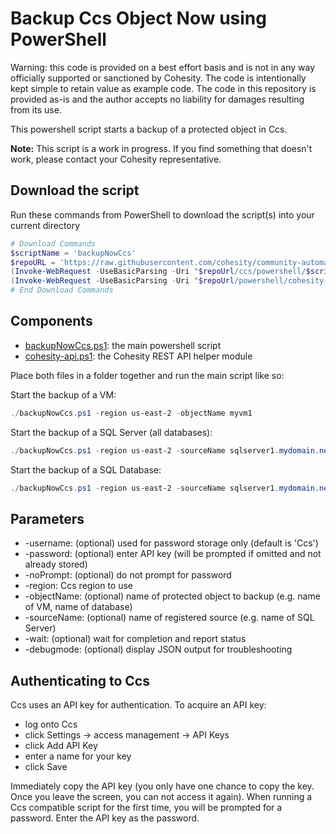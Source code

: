 # Backup Ccs Object Now using PowerShell

Warning: this code is provided on a best effort basis and is not in any way officially supported or sanctioned by Cohesity. The code is intentionally kept simple to retain value as example code. The code in this repository is provided as-is and the author accepts no liability for damages resulting from its use.

This powershell script starts a backup of a protected object in Ccs.

**Note:** This script is a work in progress. If you find something that doesn't work, please contact your Cohesity representative.

## Download the script

Run these commands from PowerShell to download the script(s) into your current directory

```powershell
# Download Commands
$scriptName = 'backupNowCcs'
$repoURL = 'https://raw.githubusercontent.com/cohesity/community-automation-samples/main'
(Invoke-WebRequest -UseBasicParsing -Uri "$repoUrl/ccs/powershell/$scriptName/$scriptName.ps1").content | Out-File "$scriptName.ps1"; (Get-Content "$scriptName.ps1") | Set-Content "$scriptName.ps1"
(Invoke-WebRequest -UseBasicParsing -Uri "$repoUrl/powershell/cohesity-api/cohesity-api.ps1").content | Out-File cohesity-api.ps1; (Get-Content cohesity-api.ps1) | Set-Content cohesity-api.ps1
# End Download Commands
```

## Components

* [backupNowCcs.ps1](https://raw.githubusercontent.com/cohesity/community-automation-samples/main/ccs/powershell/backupNowCcs/backupNowCcs.ps1): the main powershell script
* [cohesity-api.ps1](https://raw.githubusercontent.com/cohesity/community-automation-samples/main/powershell/cohesity-api/cohesity-api.ps1): the Cohesity REST API helper module

Place both files in a folder together and run the main script like so:

Start the backup of a VM:

```powershell
./backupNowCcs.ps1 -region us-east-2 -objectName myvm1
```

Start the backup of a SQL Server (all databases):

```powershell
./backupNowCcs.ps1 -region us-east-2 -sourceName sqlserver1.mydomain.net
```

Start the backup of a SQL Database:

```powershell
./backupNowCcs.ps1 -region us-east-2 -sourceName sqlserver1.mydomain.net -objectName MSSQLSERVER\mydb
```

## Parameters

* -username: (optional) used for password storage only (default is 'Ccs')
* -password: (optional) enter API key (will be prompted if omitted and not already stored)
* -noPrompt: (optional) do not prompt for password
* -region: Ccs region to use
* -objectName: (optional) name of protected object to backup (e.g. name of VM, name of database)
* -sourceName: (optional) name of registered source (e.g. name of SQL Server)
* -wait: (optional) wait for completion and report status
* -debugmode: (optional) display JSON output for troubleshooting

## Authenticating to Ccs

Ccs uses an API key for authentication. To acquire an API key:

* log onto Ccs
* click Settings -> access management -> API Keys
* click Add API Key
* enter a name for your key
* click Save

Immediately copy the API key (you only have one chance to copy the key. Once you leave the screen, you can not access it again). When running a Ccs compatible script for the first time, you will be prompted for a password. Enter the API key as the password.
